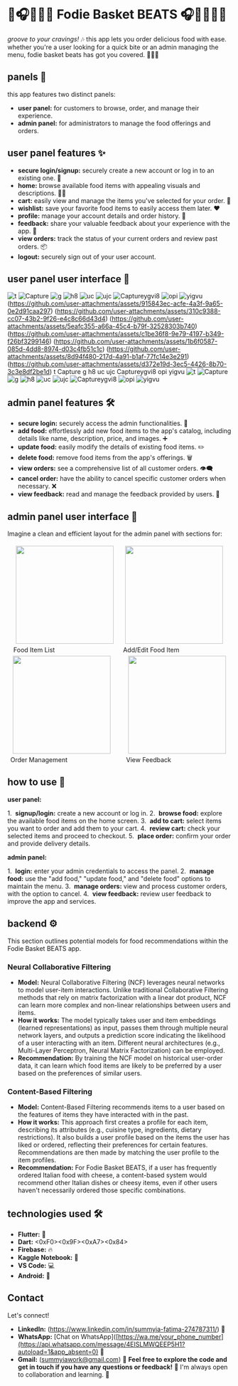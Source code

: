# 🧺🎧🍔🍕🍟 Fodie Basket BEATS 🎧🧺🍔🍕🍟

*groove to your cravings!* 🎶 this app lets you order delicious food with ease. whether you're a user looking for a quick bite or an admin managing the menu, fodie basket beats has got you covered. 🍔🍕🍟

## panels 🚪

this app features two distinct panels:

* **user panel:** for customers to browse, order, and manage their experience.
* **admin panel:** for administrators to manage the food offerings and orders.

## user panel features ✨

* **secure login/signup:** securely create a new account or log in to an existing one. 🔑
* **home:** browse available food items with appealing visuals and descriptions. 🍔🍕
* **cart:** easily view and manage the items you've selected for your order. 🛒
* **wishlist:** save your favorite food items to easily access them later. ❤️
* **profile:** manage your account details and order history. 👤
* **feedback:** share your valuable feedback about your experience with the app. 📝
* **view orders:** track the status of your current orders and review past orders. 📦
* **logout:** securely sign out of your user account.

## user panel user interface 📸
![t](https://github.com/user-attachments/assets/f991c6f9-8198-4743-8539-69513c9ae316)
![Capture](https://github.com/user-attachments/assets/f8d71b9d-448c-45a8-9360-a0b5c6fce1c6)
![g](https://github.com/user-attachments/assets/7d3b24ab-e744-4b90-992a-bfffb7c3e677)
![h8](https://github.com/user-attachments/assets/70a02076-cfdd-4c17-b99d-96a10282213d)
![uc](https://github.com/user-attachments/assets/bcefabc4-bb26-4c32-a794-5c5448a89b46)
![ujc](https://github.com/user-attachments/assets/c3a020f1-8a9f-42ba-b7a7-0e5d73aca1f8)
![Captureygvi8](https://github.com/user-attachments/assets/dfbab4d9-8fb7-413e-bcdf-1f77ebbd591d)
![opi](https://github.com/user-attachments/assets/86674a23-b9a3-42c8-884c-17bdce7f54fa)
![yigvu](https://github.com/user-attachments/assets/e48abe1d-18af-4573-8fdb-6ce9a9d0dc37)
(https://github.com/user-attachments/assets/915843ec-acfe-4a3f-9a65-0e2d91caa297)
(https://github.com/user-attachments/assets/310c9388-cc07-43b2-9f26-e4c8c66d43d4)
(https://github.com/user-attachments/assets/5eafc355-a66a-45c4-b79f-32528303b740)
(https://github.com/user-attachments/assets/c1be36f8-9e79-4197-b349-f26bf3299146)
(https://github.com/user-attachments/assets/1b6f0587-085d-4dd8-8974-d03c4fb51c1c)
(https://github.com/user-attachments/assets/8d94f480-217d-4a91-b1af-77fc14e3e291)
(https://github.com/user-attachments/assets/d372e19d-3ec5-4426-8b70-3c3e8df2be1d)
t
Capture
g
h8
uc
ujc
Captureygvi8
opi
yigvu
![t](https://github.com/user-attachments/assets/7d3b24ab-e744-4b90-992a-bfffb7c3e677)
![Capture](https://github.com/user-attachments/assets/70a02076-cfdd-4c17-b99d-96a10282213d)
![g](https://github.com/user-attachments/assets/67aedc23-dde4-4ced-8b65-a4358a868bf8)
![h8](https://github.com/user-attachments/assets/29363dd0-55c9-4de8-98c2-4652bc43a842)
![uc](https://github.com/user-attachments/assets/09ba444c-8313-490b-8fe7-90ad3667736b)
![ujc](https://github.com/user-attachments/assets/7e29bee0-6898-4d83-8d57-4edf117c0b91)
![Captureygvi8](https://github.com/user-attachments/assets/7ebdb84b-75bf-4090-8986-219a37cc7490)
![opi](https://github.com/user-attachments/assets/6acec3a5-5241-4969-84e1-47b2c5151068)
![yigvu](https://github.com/user-attachments/assets/90357ab1-2d44-455a-a519-1e5d8c7f6be4)



## admin panel features 🛠️

* **secure login:** securely access the admin functionalities. 🔑
* **add food:** effortlessly add new food items to the app's catalog, including details like name, description, price, and images. ➕
* **update food:** easily modify the details of existing food items. ✏️
* **delete food:** remove food items from the app's offerings. 🗑️
* **view orders:** see a comprehensive list of all customer orders. 👁️‍🗨️
* **cancel order:** have the ability to cancel specific customer orders when necessary. ❌
* **view feedback:** read and manage the feedback provided by users. 💬

## admin panel user interface 📸

Imagine a clean and efficient layout for the admin panel with sections for:

<div style="display: flex; flex-wrap: wrap; justify-content: space-around;">
  <div><img src="https://github.com/user-attachments/assets/67c719fd-2778-4069-a411-b04bc5b7a9ad" width="220" height="auto" style="margin: 5px;"><div>Food Item List</div></div>
  <div><img src="https://github.com/user-attachments/assets/29ec0f97-10d0-4990-8e55-f0f8d0c23636" width="220" height="auto" style="margin: 5px;"><div>Add/Edit Food Item</div></div>
  <div><img src="https://github.com/user-attachments/assets/58830ac4-7b4e-4e3d-931c-b30fd96ce8b9" width="220" height="auto" style="margin: 5px;"><div>Order Management</div></div>
  <div><img src="https://github.com/user-attachments/assets/205fb8f3-98c8-4e0e-877e-c52d267aa814" width="220" height="auto" style="margin: 5px;"><div>View Feedback</div></div>
</div>

## how to use 🚀

**user panel:**

1.  **signup/login:** create a new account or log in.
2.  **browse food:** explore the available food items on the home screen.
3.  **add to cart:** select items you want to order and add them to your cart.
4.  **review cart:** check your selected items and proceed to checkout.
5.  **place order:** confirm your order and provide delivery details.

**admin panel:**

1.  **login:** enter your admin credentials to access the panel.
2.  **manage food:** use the "add food," "update food," and "delete food" options to maintain the menu.
3.  **manage orders:** view and process customer orders, with the option to cancel.
4.  **view feedback:** review user feedback to improve the app and services.

## backend ⚙️

This section outlines potential models for food recommendations within the Fodie Basket BEATS app.

### Neural Collaborative Filtering

* **Model:** Neural Collaborative Filtering (NCF) leverages neural networks to model user-item interactions. Unlike traditional Collaborative Filtering methods that rely on matrix factorization with a linear dot product, NCF can learn more complex and non-linear relationships between users and items.
* **How it works:** The model typically takes user and item embeddings (learned representations) as input, passes them through multiple neural network layers, and outputs a prediction score indicating the likelihood of a user interacting with an item. Different neural architectures (e.g., Multi-Layer Perceptron, Neural Matrix Factorization) can be employed.
* **Recommendation:** By training the NCF model on historical user-order data, it can learn which food items are likely to be preferred by a user based on the preferences of similar users.

### Content-Based Filtering

* **Model:** Content-Based Filtering recommends items to a user based on the features of items they have interacted with in the past.
* **How it works:** This approach first creates a profile for each item, describing its attributes (e.g., cuisine type, ingredients, dietary restrictions). It also builds a user profile based on the items the user has liked or ordered, reflecting their preferences for certain features. Recommendations are then made by matching the user profile to the item profiles.
* **Recommendation:** For Fodie Basket BEATS, if a user has frequently ordered Italian food with cheese, a content-based system would recommend other Italian dishes or cheesy items, even if other users haven't necessarily ordered those specific combinations.

## technologies used 🛠️
* **Flutter:** 💙
* **Dart:** <0xF0><0x9F><0xA7><0x84>
* **Firebase:** 🔥
* **Kaggle Notebook:** 📒
* **VS Code:** 💻
* **Android:** 🤖

## Contact
Let's connect!
* **LinkedIn:** (https://www.linkedin.com/in/summyia-fatima-274787311/) 🔗
* **WhatsApp:** [Chat on WhatsApp]([https://wa.me/your_phone_number](https://api.whatsapp.com/message/4EISLMWQEEP5H1?autoload=1&app_absent=0) 💬 
* **Gmail:** (summyiawork@gmail.com) 📧
**Feel free to explore the code and get in touch if you have any questions or feedback!**  💬  I'm always open to collaboration and learning.  🤝
